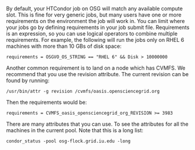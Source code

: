 [title]: - "Steer your jobs with HTCondor job requirements"

By default, your HTCondor job on OSG will match any available compute slot. This
is fine for very generic jobs, but many users have one or more requirements on
the environment the job will work in. You can limit where your jobs go by
defining requirements in your job submit file. Requirements is an expression, so
you can use logical operators to combine multiple requirements. For example, the
following will run the jobs only on RHEL 6 machines with more than 10 GBs of
disk space:

	requirements = OSGVO_OS_STRING == "RHEL 6" && Disk > 10000000

 
Another common requirement is to land on a node which has CVMFS. We recommend
that you use the revision attribute. The current revision can be found by
running:

	/usr/bin/attr -g revision /cvmfs/oasis.opensciencegrid.org


Then the requirements would be:

	requirements = CVMFS_oasis_opensciencegrid_org_REVISION >= 3983
 

There are many attributes that you can use. To see the attributes for all the
machines in the current pool. Note that this is a long list:

	condor_status -pool osg-flock.grid.iu.edu -long
